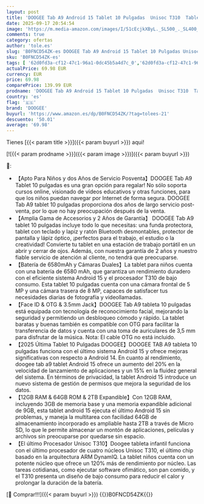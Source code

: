 ```yaml
---
layout: post
title: 'DOOGEE Tab A9 Android 15 Tablet 10 Pulgadas  Unisoc T310  Tablet para Niños 6580mAh  12GB RAM+ 64GB ROM  Cámara Principal 8MP  Tablets Altavoces Duales  Bluetooth 5.0  OTG  Jack 3.5mm  Face ID'
date: 2025-09-17 20:54:54
image: 'https://m.media-amazon.com/images/I/51cEcjkXByL._SL500_._SL400_.jpg'
comments: true
category: ofertas
author: 'tole.es'
slug: 'B0FNCD54ZK-es DOOGEE Tab A9 Android 15 Tablet 10 Pulgadas Unisoc T310...'
sku: 'B0FNCD54ZK-es'
tags: [ '62d0fd3a-cf12-47c1-96a1-0dc45b5a4d7c_0','62d0fd3a-cf12-47c1-96a1-0dc45b5a4d7c_4501','Arborist Merchandising Root','Informática','Self Service','Special Features Stores','Tablets','Vuelta al cole: Informática','android','doogee','🇪🇸', ]
actualPrice: 69.98 EUR
currency: EUR
price: 69.98
comparePrice: 139.99 EUR
prodname: 'DOOGEE Tab A9 Android 15 Tablet 10 Pulgadas  Unisoc T310  Tablet para Niños 6580mAh  12GB RAM+ 64GB ROM  Cámara Principal 8MP  Tablets Altavoces Duales  Bluetooth 5.0  OTG  Jack 3.5mm  Face ID'
country: 'es'
flag: '🇪🇸'
brand: 'DOOGEE'
buyurl: 'https://www.amazon.es/dp/B0FNCD54ZK/?tag=tolees-21'
descuento: '50.01'
average: '69.98'
---
```


Tienes [{{< param title >}}]({{< param buyurl >}}) aqui!

[![{{< param prodname >}}]({{< param image >}})]({{< param buyurl >}})

🔎:

- 【Apto Para Niños y dos Años de Servicio Posventa】DOOGEE Tab A9 Tablet 10 pulgadas es una gran opción para regalar! No sólo soporta cursos online, visionado de vídeos educativos y otras funciones, para que los niños puedan navegar por Internet de forma segura. DOOGEE Tab A9 tablet 10 pulgadas proporciona dos años de largo servicio post-venta, por lo que no hay preocupación después de la venta.
- 【Amplia Gama de Accesorios y 2 Años de Garantía】 DOOGEE Tab A9 tablet 10 pulgadas incluye todo lo que necesitas: una funda protectora, tablet con teclado y lapiz y ratón Bluetooth desmontables, protector de pantalla y lápiz óptico, ¡perfectos para el trabajo, el estudio o la creatividad! Convierte tu tablet en una estación de trabajo portátil en un abrir y cerrar de ojos. Además, con nuestra garantía de 2 años y nuestro fiable servicio de atención al cliente, no tendrá que preocuparse.
- 【Batería de 6580mAh y Cámaras Duales】La tablet para niños cuenta con una batería de 6580 mAh, que garantiza un rendimiento duradero con el eficiente sistema Android 15 y el procesador T310 de bajo consumo. Esta tablet 10 pulgadas cuenta con una cámara frontal de 5 MP y una cámara trasera de 8 MP, capaces de satisfacer tus necesidades diarias de fotografía y videollamadas.
- 【Face ID & OTG & 3.5mm Jack】DOOGEE Tab A9 tableta 10 pulgadas está equipada con tecnología de reconocimiento facial, mejorando la seguridad y permitiendo un desbloqueo cómodo y rápido. La tablet baratas y buenas también es compatible con OTG para facilitar la transferencia de datos y cuenta con una toma de auriculares de 3,5 mm para disfrutar de la música. Nota: El cable OTG no está incluido.
- 【2025 Última Tablet 10 Pulgadas DOOGEE】DOOGEE TAB A9 tableta 10 pulgadas funciona con el último sistema Android 15 y ofrece mejoras significativas con respecto a Android 14. En cuanto al rendimiento, doogee tab a9 tablet Android 15 ofrece un aumento del 20% en la velocidad de lanzamiento de aplicaciones y un 15% en la fluidez general del sistema. En términos de privacidad, la tablet Android 15 introduce un nuevo sistema de gestión de permisos que mejora la seguridad de los datos.
- 【12GB RAM & 64GB ROM & 2TB Expandible】Con 12GB RAM, incluyendo 3GB de memoria base y una memoria expandible adicional de 9GB, esta tablet android 15 ejecuta el último Android 15 sin problemas, y maneja la multitarea con facilidad 64GB de almacenamiento incorporado es ampliable hasta 2TB a través de Micro SD, lo que le permite almacenar un montón de aplicaciones, películas y archivos sin preocuparse por quedarse sin espacio.
- 【El último Procesador Unisoc T310】Doogee tableta infantil funciona con el último procesador de cuatro núcleos Unisoc T310, el último chip basado en la arquitectura ARM DynamIQ. La tablet niños cuenta con un potente núcleo que ofrece un 120% más de rendimiento por núcleo. Las tareas cotidianas, como ejecutar software ofimático, son pan comido, y el T310 presenta un diseño de bajo consumo para reducir el calor y prolongar la duración de la batería.

[🛒 Comprar!!!]({{< param buyurl >}})
{{<world>}}B0FNCD54ZK{{</world>}}
